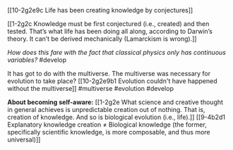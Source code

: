 [[10-2g2e9c Life has been creating knowledge by conjectures]]

[[1-2g2c Knowledge must be first conjectured (i.e., created) and then tested. That’s what life has been doing all along, according to Darwin’s theory. It can’t be derived mechanically (Lamarckism is wrong).]]

*How does this fare with the fact that classical physics only has continuous variables?*
#develop 

It has got to do with the multiverse.
The multiverse was necessary for evolution to take place? 
[[10-2g2e9b1 Evolution couldn't have happened without the multiverse]]
#multiverse #evolution #develop 

**About becoming self-aware:**
[[1-2g2e What science and creative thought in general achieves is unpredictable creation out of nothing. That is, creation of knowledge. And so is biological evolution (i.e., life).]]
[[9-4b2d1 Explanatory knowledge creation ≠ Biological knowledge (the former, specifically scientific knowledge, is more composable, and thus more universal)]]